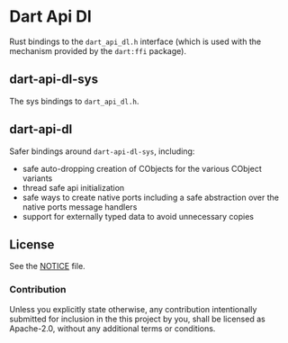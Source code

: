 # Dart Api Dl

Rust bindings to the `dart_api_dl.h` interface (which is used with the mechanism
provided by the `dart:ffi` package).

## dart-api-dl-sys

The sys bindings to `dart_api_dl.h`.

## dart-api-dl

Safer bindings  around `dart-api-dl-sys`, including:

- safe auto-dropping creation of CObjects for the various CObject variants
- thread safe api initialization
- safe ways to create native ports including a safe abstraction over the
  native ports message handlers
- support for externally typed data to avoid unnecessary copies

## License

See the [NOTICE](NOTICE) file.

### Contribution

Unless you explicitly state otherwise, any contribution intentionally submitted
for inclusion in the this project by you, shall be licensed as Apache-2.0, without any additional
terms or conditions.
